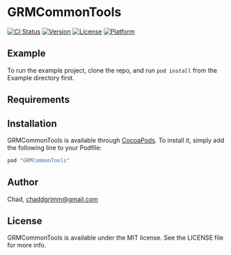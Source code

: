 # GRMCommonTools

[![CI Status](https://travis-ci.org/chaddgrimm/GRMCommonTools.svg?branch=master)](https://travis-ci.org/chaddgrimm/GRMCommonTools)
[![Version](https://img.shields.io/cocoapods/v/GRMCommonTools.svg?style=flat)](http://cocoapods.org/pods/GRMCommonTools)
[![License](https://img.shields.io/cocoapods/l/GRMCommonTools.svg?style=flat)](http://cocoapods.org/pods/GRMCommonTools)
[![Platform](https://img.shields.io/cocoapods/p/GRMCommonTools.svg?#style=flat)](http://cocoapods.org/pods/GRMCommonTools)

## Example

To run the example project, clone the repo, and run `pod install` from the Example directory first.

## Requirements

## Installation

GRMCommonTools is available through [CocoaPods](https://cocoapods.org/pods/GRMCommonTools). To install
it, simply add the following line to your Podfile:

```ruby
pod "GRMCommonTools"
```

## Author

Chad, chaddgrimm@gmail.com

## License

GRMCommonTools is available under the MIT license. See the LICENSE file for more info.
